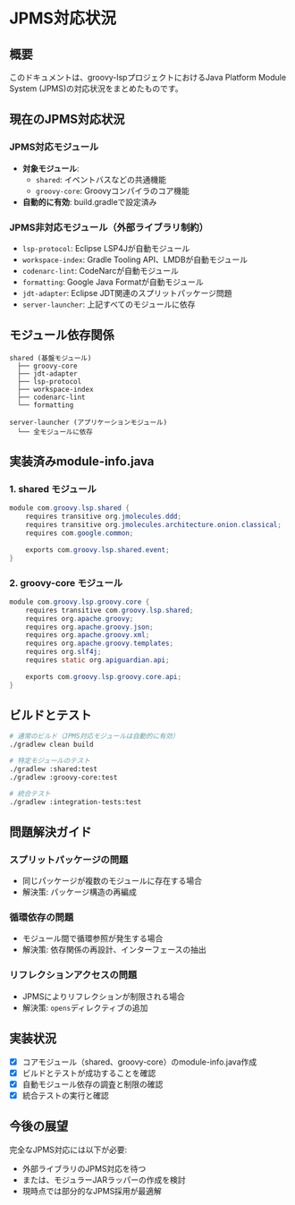 # JPMS対応状況

## 概要
このドキュメントは、groovy-lspプロジェクトにおけるJava Platform Module System (JPMS)の対応状況をまとめたものです。

## 現在のJPMS対応状況

### JPMS対応モジュール
- **対象モジュール**:
  - `shared`: イベントバスなどの共通機能
  - `groovy-core`: Groovyコンパイラのコア機能
- **自動的に有効**: build.gradleで設定済み

### JPMS非対応モジュール（外部ライブラリ制約）
- `lsp-protocol`: Eclipse LSP4Jが自動モジュール
- `workspace-index`: Gradle Tooling API、LMDBが自動モジュール
- `codenarc-lint`: CodeNarcが自動モジュール  
- `formatting`: Google Java Formatが自動モジュール
- `jdt-adapter`: Eclipse JDT関連のスプリットパッケージ問題
- `server-launcher`: 上記すべてのモジュールに依存

## モジュール依存関係

```
shared (基盤モジュール)
  ├── groovy-core
  ├── jdt-adapter
  ├── lsp-protocol
  ├── workspace-index
  ├── codenarc-lint
  └── formatting

server-launcher (アプリケーションモジュール)
  └── 全モジュールに依存
```

## 実装済みmodule-info.java

### 1. **shared モジュール**
   ```java
   module com.groovy.lsp.shared {
       requires transitive org.jmolecules.ddd;
       requires transitive org.jmolecules.architecture.onion.classical;
       requires com.google.common;
       
       exports com.groovy.lsp.shared.event;
   }
   ```

### 2. **groovy-core モジュール**
   ```java
   module com.groovy.lsp.groovy.core {
       requires transitive com.groovy.lsp.shared;
       requires org.apache.groovy;
       requires org.apache.groovy.json;
       requires org.apache.groovy.xml;
       requires org.apache.groovy.templates;
       requires org.slf4j;
       requires static org.apiguardian.api;
       
       exports com.groovy.lsp.groovy.core.api;
   }
   ```

## ビルドとテスト

```bash
# 通常のビルド（JPMS対応モジュールは自動的に有効）
./gradlew clean build

# 特定モジュールのテスト
./gradlew :shared:test
./gradlew :groovy-core:test

# 統合テスト
./gradlew :integration-tests:test
```

## 問題解決ガイド

### スプリットパッケージの問題
- 同じパッケージが複数のモジュールに存在する場合
- 解決策: パッケージ構造の再編成

### 循環依存の問題
- モジュール間で循環参照が発生する場合
- 解決策: 依存関係の再設計、インターフェースの抽出

### リフレクションアクセスの問題
- JPMSによりリフレクションが制限される場合
- 解決策: `opens`ディレクティブの追加

## 実装状況

- [x] コアモジュール（shared、groovy-core）のmodule-info.java作成
- [x] ビルドとテストが成功することを確認
- [x] 自動モジュール依存の調査と制限の確認
- [x] 統合テストの実行と確認

## 今後の展望

完全なJPMS対応には以下が必要:
- 外部ライブラリのJPMS対応を待つ
- または、モジュラーJARラッパーの作成を検討
- 現時点では部分的なJPMS採用が最適解